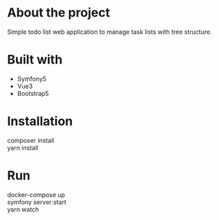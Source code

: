 # About the project

Simple todo list web application to manage task lists with tree structure.

# Built with

* Symfony5
* Vue3
* Bootstrap5

# Installation

composer install<br/>
yarn install

# Run

docker-compose up<br/>
symfony server:start<br/>
yarn watch




 
